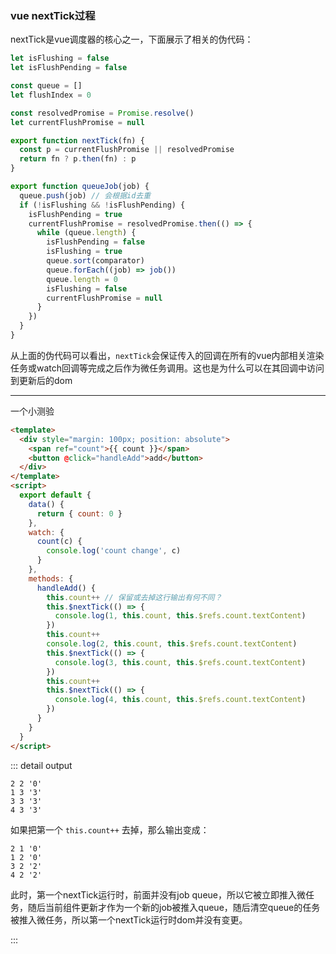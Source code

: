 ### vue nextTick过程

nextTick是vue调度器的核心之一，下面展示了相关的伪代码：

```js
let isFlushing = false
let isFlushPending = false

const queue = []
let flushIndex = 0

const resolvedPromise = Promise.resolve()
let currentFlushPromise = null

export function nextTick(fn) {
  const p = currentFlushPromise || resolvedPromise
  return fn ? p.then(fn) : p
}

export function queueJob(job) {
  queue.push(job) // 会根据id去重
  if (!isFlushing && !isFlushPending) {
    isFlushPending = true
    currentFlushPromise = resolvedPromise.then(() => {
      while (queue.length) {
        isFlushPending = false
        isFlushing = true
        queue.sort(comparator)
        queue.forEach((job) => job())
        queue.length = 0
        isFlushing = false
        currentFlushPromise = null
      }
    })
  }
}
```

从上面的伪代码可以看出，`nextTick`会保证传入的回调在所有的vue内部相关渲染任务或watch回调等完成之后作为微任务调用。这也是为什么可以在其回调中访问到更新后的dom

---

一个小测验

```html
<template>
  <div style="margin: 100px; position: absolute">
    <span ref="count">{{ count }}</span>
    <button @click="handleAdd">add</button>
  </div>
</template>
<script>
  export default {
    data() {
      return { count: 0 }
    },
    watch: {
      count(c) {
        console.log('count change', c)
      }
    },
    methods: {
      handleAdd() {
        this.count++ // 保留或去掉这行输出有何不同？
        this.$nextTick(() => {
          console.log(1, this.count, this.$refs.count.textContent)
        })
        this.count++
        console.log(2, this.count, this.$refs.count.textContent)
        this.$nextTick(() => {
          console.log(3, this.count, this.$refs.count.textContent)
        })
        this.count++
        this.$nextTick(() => {
          console.log(4, this.count, this.$refs.count.textContent)
        })
      }
    }
  }
</script>
```

::: detail output

```log
2 2 '0'
1 3 '3'
3 3 '3'
4 3 '3'
```

如果把第一个 `this.count++` 去掉，那么输出变成：

```log
2 1 '0'
1 2 '0'
3 2 '2'
4 2 '2'
```

此时，第一个nextTick运行时，前面并没有job queue，所以它被立即推入微任务，随后当前组件更新才作为一个新的job被推入queue，随后清空queue的任务被推入微任务，所以第一个nextTick运行时dom并没有变更。

:::
